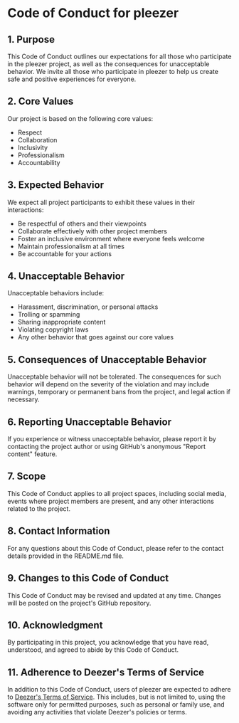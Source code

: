 # Code of Conduct for pleezer

## 1. Purpose

This Code of Conduct outlines our expectations for all those who participate in the pleezer project, as well as the consequences for unacceptable behavior. We invite all those who participate in pleezer to help us create safe and positive experiences for everyone.

## 2. Core Values

Our project is based on the following core values:

- Respect
- Collaboration
- Inclusivity
- Professionalism
- Accountability

## 3. Expected Behavior

We expect all project participants to exhibit these values in their interactions:

- Be respectful of others and their viewpoints
- Collaborate effectively with other project members
- Foster an inclusive environment where everyone feels welcome
- Maintain professionalism at all times
- Be accountable for your actions

## 4. Unacceptable Behavior

Unacceptable behaviors include:

- Harassment, discrimination, or personal attacks
- Trolling or spamming
- Sharing inappropriate content
- Violating copyright laws
- Any other behavior that goes against our core values

## 5. Consequences of Unacceptable Behavior

Unacceptable behavior will not be tolerated. The consequences for such behavior will depend on the severity of the violation and may include warnings, temporary or permanent bans from the project, and legal action if necessary.

## 6. Reporting Unacceptable Behavior

If you experience or witness unacceptable behavior, please report it by contacting the project author or using GitHub's anonymous "Report content" feature.

## 7. Scope

This Code of Conduct applies to all project spaces, including social media, events where project members are present, and any other interactions related to the project.

## 8. Contact Information

For any questions about this Code of Conduct, please refer to the contact details provided in the README.md file.

## 9. Changes to this Code of Conduct

This Code of Conduct may be revised and updated at any time. Changes will be posted on the project's GitHub repository.

## 10. Acknowledgment

By participating in this project, you acknowledge that you have read, understood, and agreed to abide by this Code of Conduct.

## 11. Adherence to Deezer's Terms of Service

In addition to this Code of Conduct, users of pleezer are expected to adhere to [Deezer's Terms of Service](https://www.deezer.com/legal/cgu). This includes, but is not limited to, using the software only for permitted purposes, such as personal or family use, and avoiding any activities that violate Deezer's policies or terms.
